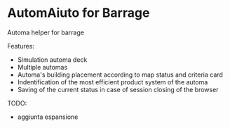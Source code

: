 # AutomAiuto for Barrage
Automa helper for barrage

Features:
- Simulation automa deck
- Multiple automas
- Automa's building placement according to map status and criteria card
- Indentification of the most efficient product system of the automa
- Saving of the current status in case of session closing of the browser

TODO:
- aggiunta espansione
